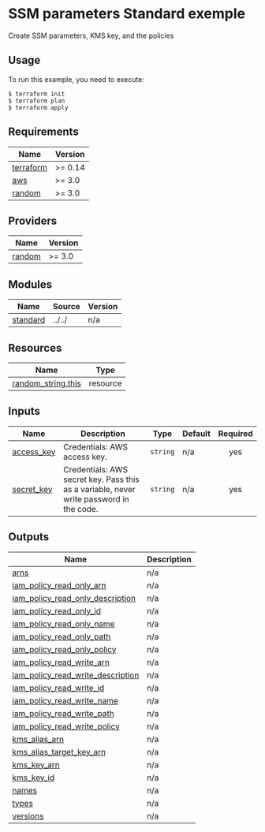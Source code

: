 # SSM parameters Standard exemple

Create SSM parameters, KMS key, and the policies

## Usage

To run this example, you need to execute:

```
$ terraform init
$ terraform plan
$ terraform apply
```

<!-- BEGINNING OF PRE-COMMIT-TERRAFORM DOCS HOOK -->
## Requirements

| Name | Version |
|------|---------|
| <a name="requirement_terraform"></a> [terraform](#requirement\_terraform) | >= 0.14 |
| <a name="requirement_aws"></a> [aws](#requirement\_aws) | >= 3.0 |
| <a name="requirement_random"></a> [random](#requirement\_random) | >= 3.0 |

## Providers

| Name | Version |
|------|---------|
| <a name="provider_random"></a> [random](#provider\_random) | >= 3.0 |

## Modules

| Name | Source | Version |
|------|--------|---------|
| <a name="module_standard"></a> [standard](#module\_standard) | ../../ | n/a |

## Resources

| Name | Type |
|------|------|
| [random_string.this](https://registry.terraform.io/providers/hashicorp/random/latest/docs/resources/string) | resource |

## Inputs

| Name | Description | Type | Default | Required |
|------|-------------|------|---------|:--------:|
| <a name="input_access_key"></a> [access\_key](#input\_access\_key) | Credentials: AWS access key. | `string` | n/a | yes |
| <a name="input_secret_key"></a> [secret\_key](#input\_secret\_key) | Credentials: AWS secret key. Pass this as a variable, never write password in the code. | `string` | n/a | yes |

## Outputs

| Name | Description |
|------|-------------|
| <a name="output_arns"></a> [arns](#output\_arns) | n/a |
| <a name="output_iam_policy_read_only_arn"></a> [iam\_policy\_read\_only\_arn](#output\_iam\_policy\_read\_only\_arn) | n/a |
| <a name="output_iam_policy_read_only_description"></a> [iam\_policy\_read\_only\_description](#output\_iam\_policy\_read\_only\_description) | n/a |
| <a name="output_iam_policy_read_only_id"></a> [iam\_policy\_read\_only\_id](#output\_iam\_policy\_read\_only\_id) | n/a |
| <a name="output_iam_policy_read_only_name"></a> [iam\_policy\_read\_only\_name](#output\_iam\_policy\_read\_only\_name) | n/a |
| <a name="output_iam_policy_read_only_path"></a> [iam\_policy\_read\_only\_path](#output\_iam\_policy\_read\_only\_path) | n/a |
| <a name="output_iam_policy_read_only_policy"></a> [iam\_policy\_read\_only\_policy](#output\_iam\_policy\_read\_only\_policy) | n/a |
| <a name="output_iam_policy_read_write_arn"></a> [iam\_policy\_read\_write\_arn](#output\_iam\_policy\_read\_write\_arn) | n/a |
| <a name="output_iam_policy_read_write_description"></a> [iam\_policy\_read\_write\_description](#output\_iam\_policy\_read\_write\_description) | n/a |
| <a name="output_iam_policy_read_write_id"></a> [iam\_policy\_read\_write\_id](#output\_iam\_policy\_read\_write\_id) | n/a |
| <a name="output_iam_policy_read_write_name"></a> [iam\_policy\_read\_write\_name](#output\_iam\_policy\_read\_write\_name) | n/a |
| <a name="output_iam_policy_read_write_path"></a> [iam\_policy\_read\_write\_path](#output\_iam\_policy\_read\_write\_path) | n/a |
| <a name="output_iam_policy_read_write_policy"></a> [iam\_policy\_read\_write\_policy](#output\_iam\_policy\_read\_write\_policy) | n/a |
| <a name="output_kms_alias_arn"></a> [kms\_alias\_arn](#output\_kms\_alias\_arn) | n/a |
| <a name="output_kms_alias_target_key_arn"></a> [kms\_alias\_target\_key\_arn](#output\_kms\_alias\_target\_key\_arn) | n/a |
| <a name="output_kms_key_arn"></a> [kms\_key\_arn](#output\_kms\_key\_arn) | n/a |
| <a name="output_kms_key_id"></a> [kms\_key\_id](#output\_kms\_key\_id) | n/a |
| <a name="output_names"></a> [names](#output\_names) | n/a |
| <a name="output_types"></a> [types](#output\_types) | n/a |
| <a name="output_versions"></a> [versions](#output\_versions) | n/a |
<!-- END OF PRE-COMMIT-TERRAFORM DOCS HOOK -->
